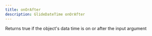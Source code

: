 ```yaml
---
title: onOrAfter
description: GlideDateTime onOrAfter
---
```


Returns true if the object's data time is on or after the input argument
